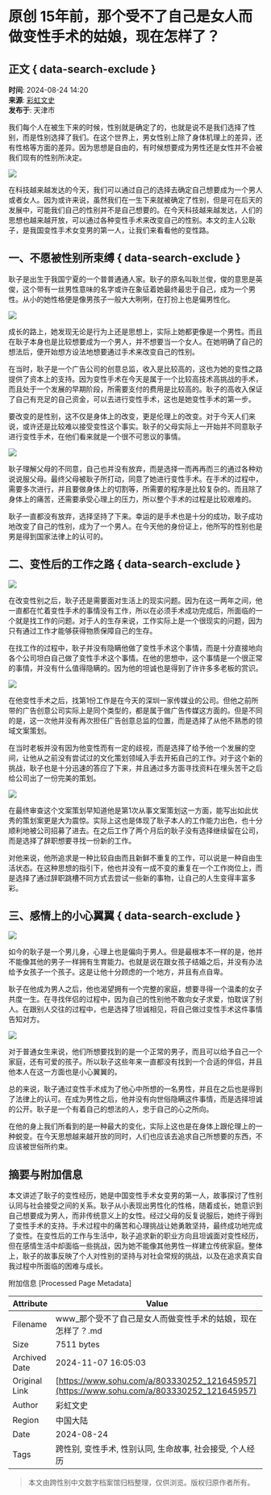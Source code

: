# 原创 15年前，那个受不了自己是女人而做变性手术的姑娘，现在怎样了？

## 正文 { data-search-exclude }


**时间**: 2024-08-24 14:20  
**来源**: [彩虹文史](https://www.sohu.com/a/803330252_121645957?spm=smpc.content-abroad.content.1.1730995436098aQIDzUh)  
**发布于**: 天津市  

我们每个人在被生下来的时候，性别就是确定了的，也就是说不是我们选择了性别，而是性别选择了我们。在这个世界上，男女性别上除了身体机理上的差异，还有性格等方面的差异。因为思想是自由的，有时候想要成为男性还是女性并不会被我们现有的性别所决定。

![](https://q4.itc.cn/q_70/images01/20240824/67f590ba5f4d425e81778942b03991d0.jpeg)

在科技越来越发达的今天，我们可以通过自己的选择去确定自己想要成为一个男人或者女人。因为或许来说，虽然我们在一生下来就被确定了性别，但是可在后天的发展中，可能我们自己的性别并不是自己想要的。在今天科技越来越发达，人们的思想也越来越开放，可以通过各种变性手术来改变自己的性别。本文的主人公耿子，是我国变性手术女变男的第一人，让我们来看看他的变性路。

## 一、不愿被性别所束缚 { data-search-exclude }

耿子是出生于我国宁夏的一个普普通通人家。耿子的原名叫耿兰俊，俊的意思是英俊，这个带有一丝男性意味的名字或许在象征着她最终最忠于自己，成为一个男性。从小的她性格便是像男孩子一般大大咧咧，在打扮上也是偏男性化。

![](https://q9.itc.cn/q_70/images01/20240824/9912a58404874d7bbda9a5a97417dc7b.jpeg)

成长的路上，她发现无论是行为上还是思想上，实际上她都更像是一个男性。而且在耿子本身也是比较想要成为一个男人，并不想要当一个女人。在她明确了自己的想法后，便开始想方设法地想要通过手术来改变自己的性别。

在当时，耿子是一个广告公司的创意总监，收入是比较高的，这也为她的变性之路提供了资本上的支持。因为变性手术在今天是属于一个比较高技术高挑战的手术，而且处于一个发展的早期阶段，所需要支付的费用是比较高的。耿子的高收入保证了自己有充足的自己资金，可以去进行变性手术，这也是她变性手术的第一步。

要改变的是性别，这不仅是身体上的改变，更是伦理上的改变。对于今天人们来说，或许还是比较难以接受变性这个事实。耿子的父母实际上一开始并不同意耿子进行变性手术，在他们看来就是一个很不可思议的事情。

![](https://q5.itc.cn/q_70/images01/20240824/aeaf3648c2b8426a98bf5f64a75b32d0.jpeg)

耿子理解父母的不同意，自己也并没有放弃，而是选择一而再再而三的通过各种劝说说服父母。最终父母被耿子所打动，同意了她进行变性手术。在手术的过程中，需要多次进行，并且要做身体上的切割等，所需要的程序是比较复杂的。而且除了身体上的痛苦，还需要承受心理上的压力，所以整个手术的过程是比较艰难的。

耿子一直都没有放弃，选择坚持了下来。幸运的是手术也是十分的成功，耿子成功地改变了自己的性别，成为了一个男人。在今天他的身份证上，他所写的性别也是男是得到国家法律上的认可的。

## 二、变性后的工作之路 { data-search-exclude }

![](https://q9.itc.cn/q_70/images01/20240824/67fc8af8e3f743f69bd031719ab86466.jpeg)

在改变性别之后，耿子还是需要面对生活上的现实问题。因为在这一两年之间，他一直都在忙着变性手术的事情没有工作，所以在必须手术成功完成后，所面临的一个就是找工作的问题。对于人的生存来说，工作实际上是一个很现实的问题，因为只有通过工作才能够获得物质保障自己的生存。

在找工作的过程中，耿子并没有隐瞒他做了变性手术这个事情，而是十分直接地向各个公司坦白自己做了变性手术这个事情。在他的思想中，这个事情是一个很正常的事情，并没有什么值得隐瞒的。因为他的坦诚也是得到了许许多多老板的赏识。

![](https://q5.itc.cn/q_70/images01/20240824/15d9ee3fb43f4900b576379e1ecf1de1.jpeg)

在他变性手术之后，找第1份工作是在今天的深圳一家传媒业的公司。但他之前所带的广告创意公司实际上是同个类型的，都是属于做广告传媒这方面的。但是不同的是，这一次他并没有再次担任广告创意总监的位置，而是选择了从他不熟悉的领域文案策划。

在当时老板并没有因为他变性而有一定的歧视，而是选择了给予他一个发展的空间，让他从之前没有尝试过的文化策划领域入手去开拓自己的工作。对于这个新的挑战，耿子也是十分迅速的答应了下来，并且通过多方面寻找资料在埋头苦干之后给公司出了一份完美的策划。

![](https://q3.itc.cn/q_70/images01/20240824/eaea9d8c81304850aba1c36a398833ea.gif)

在最终审查这个文案策划早知道他是第1次从事文案策划这一方面，能写出如此优秀的策划案更是大为震惊。实际上这也是体现了耿子本人的工作能力出色，也十分顺利地被公司招募了进去。在之后工作了两个月后的耿子没有选择继续留在公司，而是选择了辞职想要寻找一份新的工作。

对他来说，他所追求是一种比较自由而且新鲜不重复的工作，可以说是一种自由生活状态。在这种思想的指引下，他也并没有一成不变的重复在一个工作岗位上，而是选择了通过辞职跳槽不同方式去尝试一些新的事物，让自己的人生变得丰富多彩。

## 三、感情上的小心翼翼 { data-search-exclude }

![](https://q9.itc.cn/q_70/images01/20240824/f8dddb7fef5d44f0b13c8d66384a65a7.jpeg)

如今的耿子是一个男儿身，心理上也是偏向于男人。但是最根本不一样的是，他并不能像其他的男子一样拥有生育能力。也就是说在跟女孩子结婚之后，并没有办法给予女孩子一个孩子。这是让他十分顾虑的一个地方，并且有点自卑。

耿子在他成为男人之后，他也渴望拥有一个完整的家庭，想要寻得一个温柔的女子共度一生。在寻找伴侣的过程中，因为自己的性别他不敢向女子求爱，怕耽误了别人。在跟别人交往的过程中，也是选择了坦诚相见，将自己做过变性手术这件事情告知对方。

![](https://q6.itc.cn/q_70/images01/20240824/5a7eda5aefe6474eab658ac44884dd62.jpeg)

对于普通女生来说，他们所想要找到的是一个正常的男子，而且可以给予自己一个家庭，还有可爱的孩子。所以耿子这些年来一直都没有找到一个合适的伴侣，并且他本人在这一方面也是小心翼翼的。

总的来说，耿子通过变性手术成为了他心中所想的一名男性，并且在之后也是得到了法律上的认可。在成为男性之后，他并没有向世俗隐瞒这件事情，而是选择坦诚的公开。耿子是一个有着自己的想法的人，忠于自己的心之所向。

在他的身上我们所看到的是一种最大的变化，实际上这也是在身体上跟伦理上的一种蜕变。在今天思想越来越开放的同时，人们也应该去追求自己所想要的东西，不应该被世俗所约束。

## 摘要与附加信息

<!-- tcd_abstract -->
本文讲述了耿子的变性经历，她是中国变性手术女变男的第一人，故事探讨了性别认同与社会接受之间的关系。耿子从小表现出男性化的性格，随着成长，她意识到自己想要成为男人，而非传统意义上的女性。经过父母的反复说服后，她终于得到了变性手术的支持。手术过程中的痛苦和心理挑战让她勇敢坚持，最终成功地完成了变性。在变性后的工作与生活中，耿子追求新的职业方向且坦诚面对变性经历，但在感情生活中却面临一些挑战，因为她不能像其他男性一样建立传统家庭。整体上，耿子的故事反映了个人对性别的坚持与对社会常规的挑战，以及在追求真实自我过程中所面临的困难与成长。
<!-- tcd_abstract_end -->

附加信息 [Processed Page Metadata]

| Attribute       | Value                                  |
|-----------------|----------------------------------------|
| Filename        | www_那个受不了自己是女人而做变性手术的姑娘，现在怎样了？.md                             |
| Size            | 7511 bytes                           |
| Archived Date   | 2024-11-07 16:05:03                             |
| Original Link   | [https://www.sohu.com/a/803330252_121645957](https://www.sohu.com/a/803330252_121645957)                       |
| Author          | 彩虹文史                               |
| Region          | 中国大陆                               |
| Date            | 2024-08-24                                 |
| Tags            | 跨性别, 变性手术, 性别认同, 生命故事, 社会接受, 个人经历                                 |
>
> 本文由跨性别中文数字档案馆归档整理，仅供浏览。版权归原作者所有。
>